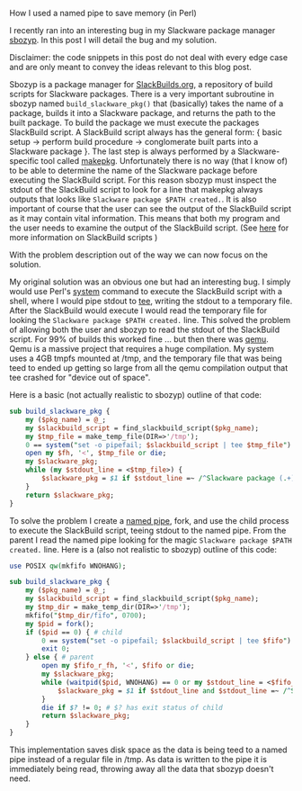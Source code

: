 
How I used a named pipe to save memory (in Perl)

I recently ran into an interesting bug in my Slackware package manager [sbozyp](https://github.com/NicholasBHubbard/sbozyp). In this post I will detail the bug and my solution.

Disclaimer: the code snippets in this post do not deal with every edge case and are only meant to convey the ideas relevant to this blog post.

Sbozyp is a package manager for [SlackBuilds.org](https://www.slackbuilds.org/), a repository of build scripts for Slackware packages. There is a very important subroutine in sbozyp named `build_slackware_pkg()` that (basically) takes the name of a package, builds it into a Slackware package, and returns the path to the built package. To build the package we must execute the packages SlackBuild script. A SlackBuild script always has the general form: { basic setup -> perform build procedure -> conglomerate built parts into a Slackware package }. The last step is always performed by a Slackware-specific tool called [makepkg](http://www.slackware.com/config/packages.php). Unfortunately there is no way (that I know of) to be able to determine the name of the Slackware package before executing the SlackBuild script. For this reason sbozyp must inspect the stdout of the SlackBuild script to look for a line that makepkg always outputs that looks like `Slackware package $PATH created.`. It is also important of course that the user can see the output of the SlackBuild script as it may contain vital information. This means that both my program and the user needs to examine the output of the SlackBuild script. (See [here](https://www.slackwiki.com/SlackBuild_Scripts) for more information on SlackBuild scripts )

With the problem description out of the way we can now focus on the solution.

My original solution was an obvious one but had an interesting bug. I simply would use Perl's [system](https://perldoc.perl.org/functions/system) command to execute the SlackBuild script with a shell, where I would pipe stdout to [tee](https://en.wikipedia.org/wiki/Tee_(command)), writing the stdout to a temporary file. After the SlackBuild would execute I would read the temporary file for looking the `Slackware package $PATH created.` line. This solved the problem of allowing both the user and sbozyp to read the stdout of the SlackBuild script. For 99% of builds this worked fine ... but then there was [qemu](https://www.qemu.org/). Qemu is a massive project that requires a huge compilation. My system uses a 4GB tmpfs mounted at /tmp, and the temporary file that was being teed to ended up getting so large from all the qemu compilation output that tee crashed for "device out of space".

Here is a basic (not actually realistic to sbozyp) outline of that code:

```perl
sub build_slackware_pkg {
    my ($pkg_name) = @_;
    my $slackbuild_script = find_slackbuild_script($pkg_name);
    my $tmp_file = make_temp_file(DIR=>'/tmp');
    0 == system("set -o pipefail; $slackbuild_script | tee $tmp_file") or die;
    open my $fh, '<', $tmp_file or die;
    my $slackware_pkg;
    while (my $stdout_line = <$tmp_file>) {
        $slackware_pkg = $1 if $stdout_line =~ /^Slackware package (.+) created\.$/;
    }
    return $slackware_pkg;
}
```

To solve the problem I create a [named pipe](https://en.wikipedia.org/wiki/Named_pipe), fork, and use the child process to execute the SlackBuild script, teeing stdout to the named pipe. From the parent I read the named pipe looking for the magic `Slackware package $PATH created.` line. Here is a (also not realistic to sbozyp) outline of this code:

```perl
use POSIX qw(mkfifo WNOHANG);

sub build_slackware_pkg {
    my ($pkg_name) = @_;
    my $slackbuild_script = find_slackbuild_script($pkg_name);
    my $tmp_dir = make_temp_dir(DIR=>'/tmp');
    mkfifo("$tmp_dir/fifo", 0700);
    my $pid = fork();
    if ($pid == 0) { # child
        0 == system("set -o pipefail; $slackbuild_script | tee $fifo") or die;
        exit 0;
    } else { # parent
        open my $fifo_r_fh, '<', $fifo or die;
        my $slackware_pkg;
        while (waitpid($pid, WNOHANG) == 0 or my $stdout_line = <$fifo_r_fh>) {
            $slackware_pkg = $1 if $stdout_line and $stdout_line =~ /^Slackware package (.+) created\.$/;
        }
        die if $? != 0; # $? has exit status of child
        return $slackware_pkg;
    }
}
```

This implementation saves disk space as the data is being teed to a named pipe instead of a regular file in /tmp. As data is written to the pipe it is immediately being read, throwing away all the data that sbozyp doesn't need.
